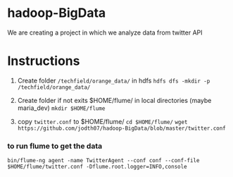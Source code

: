 # hadoop-BigData
We are creating a project in which we analyze data from twitter API

# Instructions 
1. Create folder `/techfield/orange_data/` in hdfs
    `hdfs dfs -mkdir -p /techfield/orange_data/`

2. Create folder if not exits $HOME/flume/ in local directories (maybe maria_dev)
    `mkdir $HOME/flume`

3. copy `twitter.conf` to $HOME/flume/
`cd $HOME/flume/`
`wget https://github.com/jodth07/hadoop-BigData/blob/master/twitter.conf`

### to run flume to get the data
`bin/flume-ng agent -name TwitterAgent --conf conf --conf-file $HOME/flume/twitter.conf -Dflume.root.logger=INFO,console`